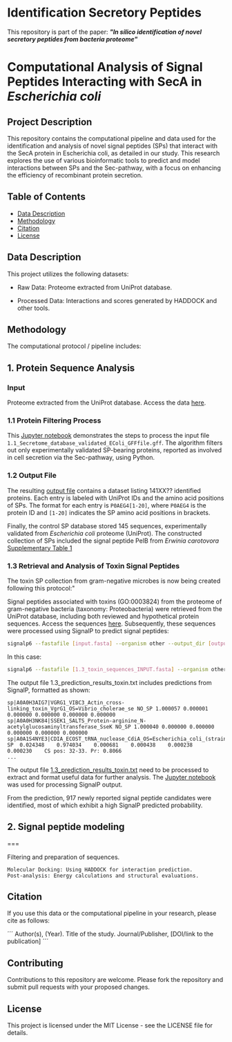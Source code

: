 # Identification Secretory Peptides
This repository is part of the paper: ***"In silico identification of novel secretory peptides from bacteria proteome"***


# Computational Analysis of Signal Peptides Interacting with SecA in *Escherichia coli*

## Project Description
This repository contains the computational pipeline and data used for the identification and analysis of novel signal peptides (SPs) that interact with the SecA protein in Escherichia coli, as detailed in our study. This research explores the use of various bioinformatic tools to predict and model interactions between SPs and the Sec-pathway, with a focus on enhancing the efficiency of recombinant protein secretion.

## Table of Contents

- [Data Description](#data-description)
- [Methodology](#methodology)
- [Citation](#citation)
- [License](#license)

## Data Description
This project utilizes the following datasets:

- Raw Data: Proteome extracted from UniProt database.

- Processed Data: Interactions and scores generated by HADDOCK and other tools.


## Methodology

The computational protocol / pipeline includes:

## 1. Protein Sequence Analysis

### Input
Proteome extracted from the UniProt database. Access the data [here](https://doi.org/10.5281/zenodo.10971817).

### 1.1 Protein Filtering Process
This [Jupyter notebook](/notebooks/1.2_Proteome_analysis_Sec_pathway_positionformatting.ipynb) demonstrates the steps to process the input file `1.1_Secretome_database_validated_EColi_GFFfile.gff`. The algorithm filters out only experimentally validated SP-bearing proteins, reported as involved in cell secretion via the Sec-pathway, using Python.

### 1.2 Output File
The resulting [output file](/data/1.2_Input_for_uniprot_IDmapping.txt) contains a dataset listing 141XX?? identified proteins. Each entry is labeled with UniProt IDs and the amino acid positions of SPs. The format for each entry is `P0AEG4[1-20]`, where `P0AEG4` is the protein ID and `[1-20]` indicates the SP amino acid positions in brackets.

Finally, the control SP database stored 145 sequences, experimentally validated from *Escherichia coli* proteome (UniProt). The constructed collection of SPs included the signal peptide PelB from *Erwinia carotovora* [Supplementary Table 1](/outputs/SupplementaryTable1_SignalPeptides_with_experimental_evidence.xlsx) 


### 1.3 Retrieval and Analysis of Toxin Signal Peptides

The toxin SP collection from gram-negative microbes is now being created following this protocol:"

Signal peptides associated with toxins (GO:0003824) from the proteome of gram-negative bacteria (taxonomy: Proteobacteria) were retrieved from the UniProt database, including both reviewed and hypothetical protein sequences. Access the sequences [here](https://doi.org/10.5281/zenodo.10971817). Subsequently, these sequences were processed using SignalP to predict signal peptides:

```bash
signalp6 --fastafile [input.fasta] --organism other --output_dir [outputDir] --format txt --mode fasta
```
In this case:

```bash
signalp6 --fastafile [1.3_toxin_sequences_INPUT.fasta] --organism other --output_dir [Results_toxin/] --format txt --mode fasta
```


The output file 1.3_prediction_results_toxin.txt includes predictions from SignalP, formatted as shown:

```
sp|A0A0H3AIG7|VGRG1_VIBC3_Actin_cross-linking_toxin_VgrG1_OS=Vibrio_cholerae_se NO_SP 1.000057 0.000001 0.000000 0.000000 0.000000 0.000000
sp|A0A0H3NK84|SSEK1_SALTS_Protein-arginine_N-acetylglucosaminyltransferase_SseK NO_SP 1.000040 0.000000 0.000000 0.000000 0.000000 0.000000
sp|A0A1S4NYE3|CDIA_ECOST_tRNA_nuclease_CdiA_OS=Escherichia_coli_(strain_STEC_O3	SP	0.024348	0.974034	0.000681	0.000438	0.000238	0.000230	CS pos: 32-33. Pr: 0.8066
...
```

The output file [1.3_prediction_results_toxin.txt](https://doi.org/10.5281/zenodo.10971817) need to be processed to extract and format useful data for further analysis. The [Jupyter notebook](/notebooks/1.3_ToxinPeptideDatabase_Generation_fromSignalP.ipynb) was used for processing SignalP output.

From the prediction, 917 newly reported signal peptide candidates were identified, most of which exhibit a high SignalP predicted probability.




## 2. Signal peptide modeling



===

Filtering and preparation of sequences.

    Molecular Docking: Using HADDOCK for interaction prediction.
    Post-analysis: Energy calculations and structural evaluations.


## Citation

If you use this data or the computational pipeline in your research, please cite as follows:

´´´
Author(s), (Year). Title of the study. Journal/Publisher, [DOI/link to the publication]
´´´

## Contributing

Contributions to this repository are welcome. Please fork the repository and submit pull requests with your proposed changes.

## License

This project is licensed under the MIT License - see the LICENSE file for details.


